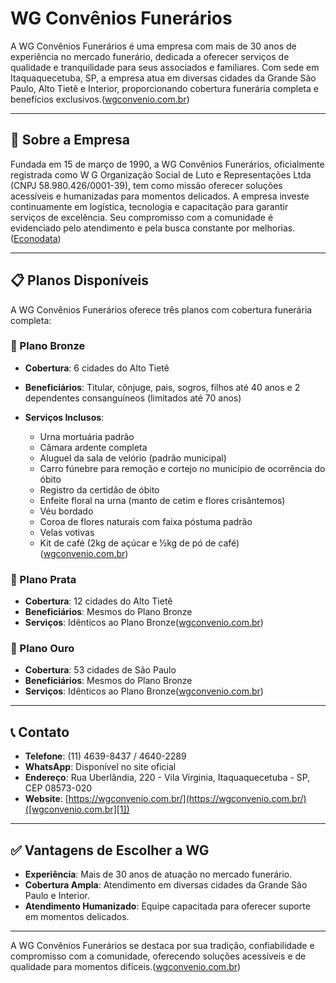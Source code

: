 # WG Convênios Funerários

A WG Convênios Funerários é uma empresa com mais de 30 anos de experiência no mercado funerário, dedicada a oferecer serviços de qualidade e tranquilidade para seus associados e familiares. Com sede em Itaquaquecetuba, SP, a empresa atua em diversas cidades da Grande São Paulo, Alto Tietê e Interior, proporcionando cobertura funerária completa e benefícios exclusivos.([wgconvenio.com.br][1])

---

## 🏢 Sobre a Empresa

Fundada em 15 de março de 1990, a WG Convênios Funerários, oficialmente registrada como W G Organização Social de Luto e Representações Ltda (CNPJ 58.980.426/0001-39), tem como missão oferecer soluções acessíveis e humanizadas para momentos delicados. A empresa investe continuamente em logística, tecnologia e capacitação para garantir serviços de excelência. Seu compromisso com a comunidade é evidenciado pelo atendimento  e pela busca constante por melhorias.([Econodata][2])

---

## 📋 Planos Disponíveis

A WG Convênios Funerários oferece três planos com cobertura funerária completa:

### 🥉 Plano Bronze

* **Cobertura**: 6 cidades do Alto Tietê
* **Beneficiários**: Titular, cônjuge, pais, sogros, filhos até 40 anos e 2 dependentes consanguíneos (limitados até 70 anos)
* **Serviços Inclusos**:

  * Urna mortuária padrão
  * Câmara ardente completa
  * Aluguel da sala de velório (padrão municipal)
  * Carro fúnebre para remoção e cortejo no município de ocorrência do óbito
  * Registro da certidão de óbito
  * Enfeite floral na urna (manto de cetim e flores crisântemos)
  * Véu bordado
  * Coroa de flores naturais com faixa póstuma padrão
  * Velas votivas
  * Kit de café (2kg de açúcar e ½kg de pó de café)([wgconvenio.com.br][1])

### 🥈 Plano Prata

* **Cobertura**: 12 cidades do Alto Tietê
* **Beneficiários**: Mesmos do Plano Bronze
* **Serviços**: Idênticos ao Plano Bronze([wgconvenio.com.br][1])

### 🥇 Plano Ouro

* **Cobertura**: 53 cidades de São Paulo
* **Beneficiários**: Mesmos do Plano Bronze
* **Serviços**: Idênticos ao Plano Bronze([wgconvenio.com.br][1])

---

## 📞 Contato

* **Telefone**: (11) 4639-8437 / 4640-2289
* **WhatsApp**: Disponível no site oficial
* **Endereço**: Rua Uberlândia, 220 - Vila Virginia, Itaquaquecetuba - SP, CEP 08573-020
* **Website**: [https://wgconvenio.com.br/](https://wgconvenio.com.br/)([wgconvenio.com.br][1])

---

## ✅ Vantagens de Escolher a WG

* **Experiência**: Mais de 30 anos de atuação no mercado funerário.
* **Cobertura Ampla**: Atendimento em diversas cidades da Grande São Paulo e Interior.
* **Atendimento Humanizado**: Equipe capacitada para oferecer suporte em momentos delicados.
---

A WG Convênios Funerários se destaca por sua tradição, confiabilidade e compromisso com a comunidade, oferecendo soluções acessíveis e de qualidade para momentos difíceis.([wgconvenio.com.br][1])

[1]: https://wgconvenio.com.br/planos/?utm_source=chatgpt.com "Planos – WG Convênio Funerário"
[2]: https://www.econodata.com.br/consulta-empresa/58980426000139-W-G-ORGANIZACAO-SOCIAL-DE-LUTO-E-REPRESENTACOES-LTDA?utm_source=chatgpt.com "WG CONVENIOS FUNERARIOS em Itaquaquecetuba, SP - Consulta Empresa"
[3]: https://wgconvenio.com.br/?utm_source=chatgpt.com "WG Convênio Funerário"